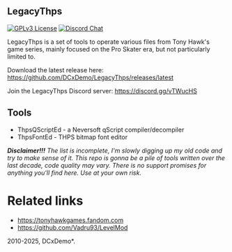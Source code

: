 ## LegacyThps

[![GPLv3 License](https://img.shields.io/badge/License-GPL%20v3-green.svg)](https://opensource.org/licenses/GPL-3.0)
[![Discord Chat](https://img.shields.io/discord/676175278388543498.svg)](https://discord.gg/vTWucHS)

LegacyThps is a set of tools to operate various files from Tony Hawk's game series, mainly focused on the Pro Skater era, but not particularly limited to.

Download the latest release here: https://github.com/DCxDemo/LegacyThps/releases/latest

Join the LegacyThps Discord server: https://discord.gg/vTWucHS

## Tools

* ThpsQScriptEd - a Neversoft qScript compiler/decompiler
* ThpsFontEd - THPS bitmap font editor

_**Disclaimer!!!** The list is incomplete, I'm slowly digging up my old code and try to make sense of it. This repo is gonna be a pile of tools written over the last decade, code quality may vary. There is no support promises for anything you'll find here. Use at your own risk._

# Related links
* https://tonyhawkgames.fandom.com
* https://github.com/Vadru93/LevelMod

2010-2025, DCxDemo*.
